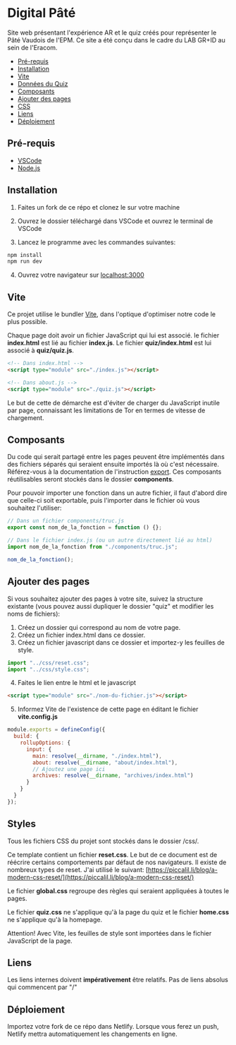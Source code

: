 # Digital Pâté

Site web présentant l'expérience AR et le quiz créés pour représenter le Pâté Vaudois de l'EPM. Ce site a été conçu dans le cadre du LAB GR+ID au sein de l'Eracom. 

- [Pré-requis](#pré-requis)
- [Installation](#installation)
- [Vite](#vite)
- [Données du Quiz](#données-du-quiz)
- [Composants](#composants)
- [Ajouter des pages](#ajouter-des-pages)
- [CSS](#css)
- [Liens](#liens)
- [Déploiement](#déploiement)

## Pré-requis

- [VSCode](https://code.visualstudio.com)
- [Node.js](https://nodejs.org/en/)

## Installation

1. Faites un fork de ce répo et clonez le sur votre machine

2. Ouvrez le dossier téléchargé dans VSCode et ouvrez le terminal de VSCode

3. Lancez le programme avec les commandes suivantes:

```bash
npm install
npm run dev
```

4. Ouvrez votre navigateur sur [localhost:3000](http://localhost:3000)

## Vite

Ce projet utilise le bundler [Vite](https://vitejs.dev), dans l'optique d'optimiser notre code le plus possible.

Chaque page doit avoir un fichier JavaScript qui lui est associé. le fichier **index.html** est lié au fichier **index.js**. Le fichier **quiz/index.html** est lui associé à **quiz/quiz.js**.

```html
<!-- Dans index.html -->
<script type="module" src="./index.js"></script>

<!-- Dans about.js -->
<script type="module" src="./quiz.js"></script>
```

Le but de cette de démarche est d'éviter de charger du JavaScript inutile par page, connaissant les limitations de Tor en termes de vitesse de chargement.

## Composants

Du code qui serait partagé entre les pages peuvent être implémentés dans des fichiers séparés qui seraient ensuite importés là où c'est nécessaire. Référez-vous à la documentation de l'instruction [export](https://developer.mozilla.org/fr/docs/web/javascript/reference/statements/export). Ces composants réutilisables seront stockés dans le dossier **components**.

Pour pouvoir importer une fonction dans un autre fichier, il faut d'abord dire que celle-ci soit exportable, puis l'importer dans le fichier où vous souhaitez l'utiliser:

```javascript
// Dans un fichier components/truc.js
export const nom_de_la_fonction = function () {};

// Dans le fichier index.js (ou un autre directement lié au html)
import nom_de_la_fonction from "./components/truc.js";

nom_de_la_fonction();
```

## Ajouter des pages

Si vous souhaitez ajouter des pages à votre site, suivez la structure existante (vous pouvez aussi dupliquer le dossier "quiz" et modifier les noms de fichiers):

1. Créez un dossier qui correspond au nom de votre page.
2. Créez un fichier index.html dans ce dossier.
3. Créez un fichier javascript dans ce dossier et importez-y les feuilles de style.

```javascript
import "../css/reset.css";
import "../css/style.css";
```

4. Faites le lien entre le html et le javascript

```html
<script type="module" src="./nom-du-fichier.js"></script>
```

5. Informez Vite de l'existence de cette page en éditant le fichier **vite.config.js**

```javascript
module.exports = defineConfig({
  build: {
    rollupOptions: {
      input: {
        main: resolve(__dirname, "./index.html"),
        about: resolve(__dirname, "about/index.html"),
        // Ajoutez une page ici
        archives: resolve(__dirname, "archives/index.html")
      }
    }
  }
});
```

## Styles

Tous les fichiers CSS du projet sont stockés dans le dossier /css/. 

Ce template contient un fichier **reset.css**. Le but de ce document est de réécrire certains comportements par défaut de nos navigateurs. Il existe de nombreux types de reset. J'ai utilisé le suivant: [https://piccalil.li/blog/a-modern-css-reset/](https://piccalil.li/blog/a-modern-css-reset/)

Le fichier **global.css** regroupe des règles qui seraient appliquées à toutes le pages. 

Le fichier **quiz.css** ne s'applique qu'à la page du quiz et le fichier **home.css** ne s'applique qu'à la homepage. 

Attention! Avec Vite, les feuilles de style sont importées dans le fichier JavaScript de la page. 

## Liens
Les liens internes doivent **impérativement** être relatifs. Pas de liens absolus qui commencent par "/"

## Déploiement

Importez votre fork de ce répo dans Netlify. Lorsque vous ferez un push, Netlify mettra automatiquement les changements en ligne. 